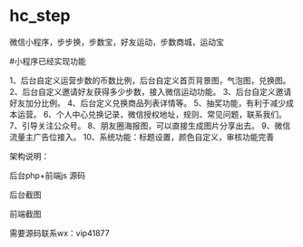 # hc_step
微信小程序，步步换，步数宝，好友运动，步数商城，运动宝


#小程序已经实现功能

1、后台自定义运营步数的币数比例，后台自定义首页背景图，气泡图，兑换图。
2、后台自定义邀请好友获得多少步数，接入微信运动功能。
3、后台自定义邀请好友加分比例。
4、后台定义兑换商品列表详情等。
5、抽奖功能，有利于减少成本运营。
6、个人中心兑换记录，微信授权地址，规则、常见问题，联系我们。
7、引导关注公众号。
8、朋友圈海报图，可以直接生成图片分享出去。
9、微信流量主广告位接入。
10、系统功能：标题设置，颜色自定义，审核功能完善


架构说明：

后台php+前端js 源码


后台截图




前端截图





需要源码联系wx：vip41877


